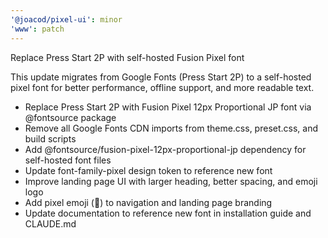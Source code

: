 ```yaml
---
'@joacod/pixel-ui': minor
'www': patch
---
```


Replace Press Start 2P with self-hosted Fusion Pixel font

This update migrates from Google Fonts (Press Start 2P) to a self-hosted pixel font for better performance, offline support, and more readable text.

- Replace Press Start 2P with Fusion Pixel 12px Proportional JP font via @fontsource package
- Remove all Google Fonts CDN imports from theme.css, preset.css, and build scripts
- Add @fontsource/fusion-pixel-12px-proportional-jp dependency for self-hosted font files
- Update font-family-pixel design token to reference new font
- Improve landing page UI with larger heading, better spacing, and emoji logo
- Add pixel emoji (👾) to navigation and landing page branding
- Update documentation to reference new font in installation guide and CLAUDE.md
